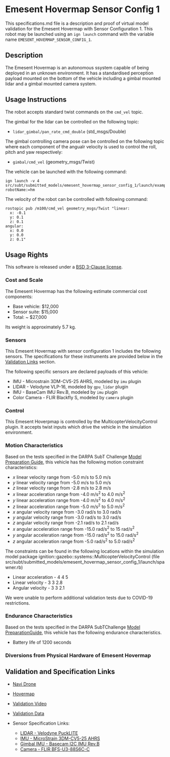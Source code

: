 <!---This is a Markdown description of a robot model submitted for inclusion in the DARPA Subterranean Challenge Technology Repository -->

# Emesent Hovermap Sensor Config 1
This specifications.md file is a description and proof of virtual model validation for the Emesent Hovermap with Sensor Configuration 1. This robot may be launched using an `ign launch` command with the variable name `EMESENT_HOVERMAP_SENSOR_CONFIG_1`.

## Description
The Emesent Hovermap is an autonomous ssystem capable of being deployed in an unknown environment. It has a standardised perception payload mounted on the bottom of the vehicle including a gimbal mounted lidar and a gimbal mounted camera system.

## Usage Instructions
The robot accepts standard twist commands on the `cmd_vel` topic.

The gimbal for the lidar can be controlled on the following topic:
* `lidar_gimbal/pan_rate_cmd_double` (std_msgs/Double)

The gimbal controlling camera pose can be controlled on the following topic where each component of the angualr velocity is used to control the roll, pitch and yaw respectively:
* `gimbal/cmd_vel` (geometry_msgs/Twist)

The vehicle can be launched with the following command:
```
ign launch -v 4 src/subt/submitted_models/emesent_hovermap_sensor_config_1/launch/example.ign robotName:=hm
```
The velocity of the robot can be controlled with following command:
```
rostopic pub /m100/cmd_vel geometry_msgs/Twist "linear:
  x: -0.1
  y: 0.1
  z: 0.1
angular:
  x: 0.0
  y: 0.0
  z: 0.1"
```

## Usage Rights
This software is released under a [BSD 3-Clause license](LICENSE).

### Cost and Scale
The Emesent Hovermap has the following estimate commercial cost components:
* Base vehicle: $12,000
* Sensor suite: $15,000
* Total: ~ $27,000

Its weight is approximately 5.7 kg. 

### Sensors
This Emesent Hovermap with sensor configuration 1 includes the following sensors. The specifications for these instruments are provided below in the [Validation Links](#validation_links) section.

The following specific sensors are declared payloads of this vehicle:
* IMU - Microstrain 3DM-CV5-25 AHRS, modeled by `imu` plugin
* LIDAR - Velodyne VLP-16, modeled by `gpu_lidar` plugin
* IMU - BaseCam IMU Rev.B, modeled by `imu` plugin
* Color Camera - FLIR Blackfly S, modeled by `camera` plugin

### Control
This Emesent Hoverpmap is controlled by the MulticopterVelocityControl plugin.  It accepts twist inputs which drive the vehicle in the simulation environment.  

### Motion Characteristics
Based on the tests specified in the DARPA SubT Challenge [Model Preparation Guide](https://subtchallenge.com/resources/Simulation_Model_Preparation_Guide.pdf), this vehicle has the following motion constraint characteristics:

* _x_ linear velocity range from -5.0 m/s to 5.0 m/s
* _y_ linear velocity range from -5.0 m/s to 5.0 m/s
* _z_ linear velocity range from -2.8 m/s to 2.8 m/s
* _x_ linear acceleration range from -4.0 m/s<sup>2</sup> to 4.0 m/s<sup>2</sup>
* _y_ linear acceleration range from -4.0 m/s<sup>2</sup> to 4.0 m/s<sup>2</sup>
* _z_ linear acceleration range from -5.0 m/s<sup>2</sup> to 5.0 m/s<sup>2</sup>
* _x_ angular velocity range from -3.0 rad/s to 3.0 rad/s
* _y_ angular velocity range from -3.0 rad/s to 3.0 rad/s
* _z_ angular velocity range from -2.1 rad/s to 2.1 rad/s
* _x_ angular acceleration range from -15.0 rad/s<sup>2</sup> to 15 rad/s<sup>2</sup>
* _y_ angular acceleration range from -15.0 rad/s<sup>2</sup> to 15.0 rad/s<sup>2</sup>
* _z_ angular acceleration range from -5.0 rad/s<sup>2</sup> to 5.0 rad/s<sup>2</sup>

The constraints can be found in the following locations within the simulation model
package ignition::gazebo::systems::MulticopterVelocityControl (file src/subt/submitted_models/emesent_hovermap_sensor_config_1/launch/spawner.rb)
* Linear acceleration - <maximumLinearAcceleration>4 4 5</maximumLinearAcceleration>
* Linear velocity - <maximumLinearVelocity>3 3 2.8</maximumLinearVelocity>
* Angular velocity - <maximumAngularVelocity>3 3 2.1</maximumAngularVelocity>

We were unable to perform additional validation tests due to COVID-19 restrictions.  

### Endurance Characteristics
Based on the tests specified in the DARPA SubTChallenge [Model PreparationGuide](https://subtchallenge.comresources/Simulation_Model_Preparation_Guide.pdf), this vehicle has the following endurance characteristics. 
* Battery life of 1200 seconds 

### Diversions from Physical Hardware of Emesent Hovermap


## Validation and Specification Links
* [Navi Drone]()
* [Hovermap](https://www.emesent.io/hovermap/)
* [Validation Video](https://youtu.be/xxxxxxxxx/)
* [Validation Data](https://drive.google.com/file/xxxxxxxxx/)

* Sensor Specification Links:
  * [LIDAR - Velodyne PuckLITE](https://velodynelidar.com/products/puck-lite/)
  * [IMU - MicroStrain 3DM-CV5-25 AHRS](https://www.microstrain.com/inertial/3dm-cv5-25)
  * [Gimbal IMU - Basecam I2C IMU Rev.B](https://www.basecamelectronics.com/i2c_imu/)
  * [Camera - FLIR BFS-U3-88S6C-C](https://www.flir.com.au/products/blackfly-s-usb3/?model=BFS-U3-88S6C-C)
